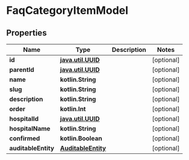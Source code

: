 
# FaqCategoryItemModel

## Properties
Name | Type | Description | Notes
------------ | ------------- | ------------- | -------------
**id** | [**java.util.UUID**](java.util.UUID.md) |  |  [optional]
**parentId** | [**java.util.UUID**](java.util.UUID.md) |  |  [optional]
**name** | **kotlin.String** |  |  [optional]
**slug** | **kotlin.String** |  |  [optional]
**description** | **kotlin.String** |  |  [optional]
**order** | **kotlin.Int** |  |  [optional]
**hospitalId** | [**java.util.UUID**](java.util.UUID.md) |  |  [optional]
**hospitalName** | **kotlin.String** |  |  [optional]
**confirmed** | **kotlin.Boolean** |  |  [optional]
**auditableEntity** | [**AuditableEntity**](AuditableEntity.md) |  |  [optional]




